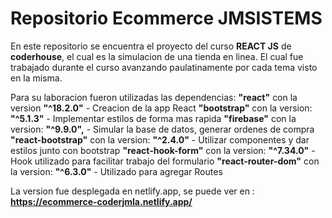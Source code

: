 # Repositorio Ecommerce JMSISTEMS
En este repositorio se encuentra el proyecto del curso **REACT JS** de **coderhouse**, el cual es la simulacion de una tienda en linea. El cual fue trabajado durante el curso avanzando paulatinamente por cada tema visto en la misma.

Para su laboracion fueron utilizadas las dependencias:
**"react"** con la version **"^18.2.0"** - Creacion de la app React 
**"bootstrap"** con la version: **"^5.1.3"** - Implementar estilos de forma mas rapida
**"firebase"** con la version: **"^9.9.0",** - Simular la base de datos, generar ordenes de compra
**"react-bootstrap"** con la version: **"^2.4.0"** - Utilizar componentes y dar estilos junto con bootstrap
**"react-hook-form"** con la version: **"^7.34.0"** - Hook utilizado para facilitar trabajo del formulario
**"react-router-dom"** con la version: **"^6.3.0"** - Utilizado para agregar Routes

La version fue desplegada en netlify.app, se puede ver en : **https://ecommerce-coderjmla.netlify.app/**